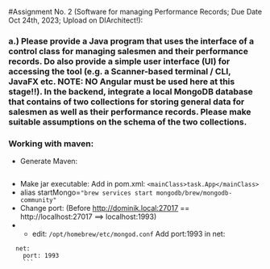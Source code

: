 

#Assignment No. 2 (Software for managing Performance Records; Due Date Oct 24th, 2023; Upload on DIArchitect!):


### a.) Please provide a Java program that uses the interface of a control class for managing salesmen and their performance records. Do also provide a simple user interface (UI) for accessing the tool (e.g. a Scanner-based terminal / CLI, JavaFX etc. NOTE: NO Angular must be used here at this stage!!). In the backend, integrate a local MongoDB database that contains of two collections for storing general data for salesmen as well as their performance records. Please make suitable assumptions on the schema of the two collections.



### Working with maven: 
- Generate Maven:
  ```mvn archetype:generate -DarchetypeArtifactId=maven-archetype-quickstart -DgroupId=task -DinteractiveMode=false -DartifactId=app
  ```
- Make jar executable:
  Add in pom.xml: ```<mainClass>task.App</mainClass>```
- alias startMongo=```"brew services start mongodb/brew/mongodb-community"```
- Change port: (Before http://dominik.local:27017 == http://localhost:27017 ==> localhost:1993)
- - edit: ```/opt/homebrew/etc/mongod.conf``` Add port:1993 in net:   
```
  net:
    port: 1993   
    ```

